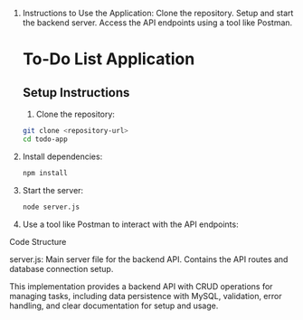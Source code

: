 1. Instructions to Use the Application:
   Clone the repository.
   Setup and start the backend server.
   Access the API endpoints using a tool like Postman.

   # To-Do List Application

   ## Setup Instructions

   1. Clone the repository:

   ```bash
   git clone <repository-url>
   cd todo-app
   ```

2. Install dependencies:

   ```bash
   npm install
   ```

3. Start the server:

   ```bash
   node server.js
   ```

4. Use a tool like Postman to interact with the API endpoints:

Code Structure

server.js: Main server file for the backend API. Contains the API routes and database connection setup.

This implementation provides a backend API with CRUD operations for managing tasks, including data persistence with MySQL, validation, error handling, and clear documentation for setup and usage.

